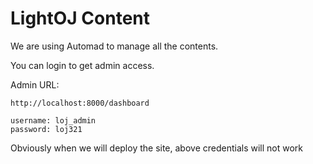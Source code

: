 # LightOJ Content
We are using Automad to manage all the contents.

You can login to get admin access.

Admin URL:

```
http://localhost:8000/dashboard
```

```
username: loj_admin
password: loj321
```

Obviously when we will deploy the site, above credentials will not work